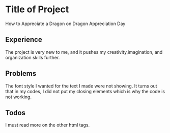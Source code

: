 <html>
<body>
<h1>Title of Project</h1>
How to Appreciate a Dragon on Dragon Appreciation Day
</br>
<h2> Experience</h2>
The project is very new to me, and it pushes my creativity,imagination, and organization skills further.
</br>
<h2> Problems</h2>
The font style I wanted for the text I made were not showing. It turns out that in my codes, I did not put my closing elements which is why the code is not working. 
</br>
<h2> Todos</h2>
I must read more on the other html tags.
</body>
</html>